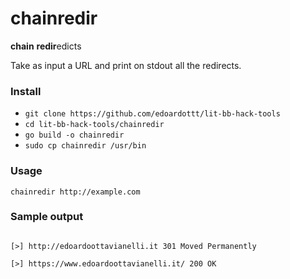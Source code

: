 # chainredir

**chain** **redir**edicts

Take as input a URL and print on stdout all the redirects. 

### Install

- `git clone https://github.com/edoardottt/lit-bb-hack-tools`
- `cd lit-bb-hack-tools/chainredir`
- `go build -o chainredir`
- `sudo cp chainredir /usr/bin`

### Usage

`chainredir http://example.com`

### Sample output

```

[>] http://edoardoottavianelli.it 301 Moved Permanently

[>] https://www.edoardoottavianelli.it/ 200 OK

```
